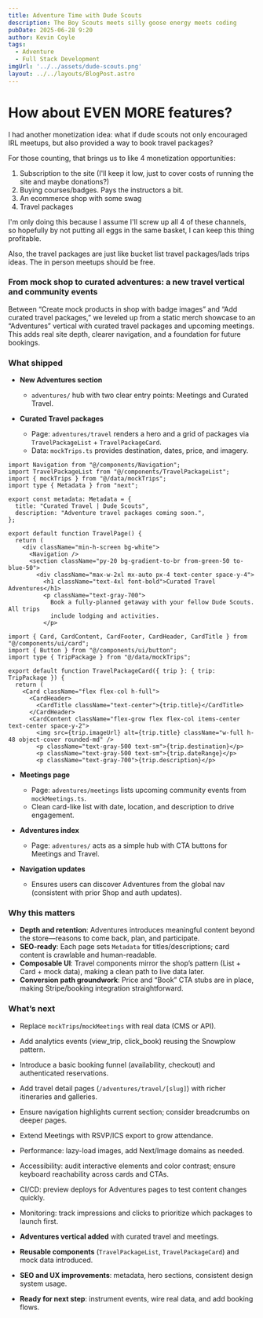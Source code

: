 ```yaml
---
title: Adventure Time with Dude Scouts
description: The Boy Scouts meets silly goose energy meets coding
pubDate: 2025-06-28 9:20
author: Kevin Coyle
tags:
  - Adventure
  - Full Stack Development
imgUrl: '../../assets/dude-scouts.png'
layout: ../../layouts/BlogPost.astro
---
```


# How about EVEN MORE features?

I had another monetization idea: what if dude scouts not only encouraged IRL meetups, but also provided a way to book travel packages?

For those counting, that brings us to like 4 monetization opportunities:
1. Subscription to the site (I'll keep it low, just to cover costs of running the site and maybe donations?)
2. Buying courses/badges. Pays the instructors a bit.
3. An ecommerce shop with some swag
4. Travel packages

I'm only doing this because I assume I'll screw up all 4 of these channels, so hopefully by not putting all eggs in the same basket, I can keep this thing profitable.

Also, the travel packages are just like bucket list travel packages/lads trips ideas. The in person meetups should be free.

### From mock shop to curated adventures: a new travel vertical and community events

Between “Create mock products in shop with badge images” and “Add curated travel packages,” we leveled up from a static merch showcase to an “Adventures” vertical with curated travel packages and upcoming meetings. This adds real site depth, clearer navigation, and a foundation for future bookings.

### What shipped

- **New Adventures section**
  - `adventures/` hub with two clear entry points: Meetings and Curated Travel.

- **Curated Travel packages**
  - Page: `adventures/travel` renders a hero and a grid of packages via `TravelPackageList` + `TravelPackageCard`.
  - Data: `mockTrips.ts` provides destination, dates, price, and imagery.

```src/app/adventures/travel/page.tsx
import Navigation from "@/components/Navigation";
import TravelPackageList from "@/components/TravelPackageList";
import { mockTrips } from "@/data/mockTrips";
import type { Metadata } from "next";

export const metadata: Metadata = {
  title: "Curated Travel | Dude Scouts",
  description: "Adventure travel packages coming soon.",
};

export default function TravelPage() {
  return (
    <div className="min-h-screen bg-white">
      <Navigation />
      <section className="py-20 bg-gradient-to-br from-green-50 to-blue-50">
        <div className="max-w-2xl mx-auto px-4 text-center space-y-4">
          <h1 className="text-4xl font-bold">Curated Travel Adventures</h1>
          <p className="text-gray-700">
            Book a fully-planned getaway with your fellow Dude Scouts. All trips
            include lodging and activities.
          </p>
```

```src/components/TravelPackageCard.tsx
import { Card, CardContent, CardFooter, CardHeader, CardTitle } from "@/components/ui/card";
import { Button } from "@/components/ui/button";
import type { TripPackage } from "@/data/mockTrips";

export default function TravelPackageCard({ trip }: { trip: TripPackage }) {
  return (
    <Card className="flex flex-col h-full">
      <CardHeader>
        <CardTitle className="text-center">{trip.title}</CardTitle>
      </CardHeader>
      <CardContent className="flex-grow flex flex-col items-center text-center space-y-2">
        <img src={trip.imageUrl} alt={trip.title} className="w-full h-48 object-cover rounded-md" />
        <p className="text-gray-500 text-sm">{trip.destination}</p>
        <p className="text-gray-500 text-sm">{trip.dateRange}</p>
        <p className="text-gray-700">{trip.description}</p>
```

- **Meetings page**
  - Page: `adventures/meetings` lists upcoming community events from `mockMeetings.ts`.
  - Clean card-like list with date, location, and description to drive engagement.

- **Adventures index**
  - Page: `adventures/` acts as a simple hub with CTA buttons for Meetings and Travel.

- **Navigation updates**
  - Ensures users can discover Adventures from the global nav (consistent with prior Shop and auth updates).

### Why this matters

- **Depth and retention**: Adventures introduces meaningful content beyond the store—reasons to come back, plan, and participate.
- **SEO-ready**: Each page sets `Metadata` for titles/descriptions; card content is crawlable and human-readable.
- **Composable UI**: Travel components mirror the shop’s pattern (List + Card + mock data), making a clean path to live data later.
- **Conversion path groundwork**: Price and “Book” CTA stubs are in place, making Stripe/booking integration straightforward.

### What’s next

- Replace `mockTrips`/`mockMeetings` with real data (CMS or API).
- Add analytics events (view_trip, click_book) reusing the Snowplow pattern.
- Introduce a basic booking funnel (availability, checkout) and authenticated reservations.
- Add travel detail pages (`/adventures/travel/[slug]`) with richer itineraries and galleries.

- Ensure navigation highlights current section; consider breadcrumbs on deeper pages.

- Extend Meetings with RSVP/ICS export to grow attendance.

- Performance: lazy-load images, add Next/Image domains as needed.

- Accessibility: audit interactive elements and color contrast; ensure keyboard reachability across cards and CTAs.

- CI/CD: preview deploys for Adventures pages to test content changes quickly.

- Monitoring: track impressions and clicks to prioritize which packages to launch first.

- **Adventures vertical added** with curated travel and meetings.
- **Reusable components** (`TravelPackageList`, `TravelPackageCard`) and mock data introduced.
- **SEO and UX improvements**: metadata, hero sections, consistent design system usage.
- **Ready for next step**: instrument events, wire real data, and add booking flows.